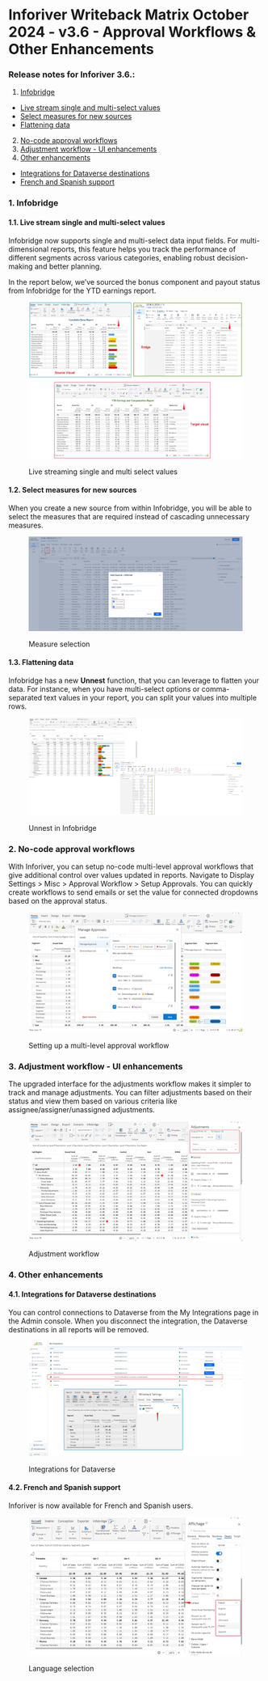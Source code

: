 # Inforiver Writeback Matrix October 2024 - v3.6 - Approval Workflows & Other Enhancements

### Release notes for Inforiver 3.6.:

1. [Infobridge](inforiver-writeback-matrix-october-2024-v3.6-approval-workflows-and-other-enhancements.md#id-1.-infobridge)&#x20;

* [Live stream single and multi-select values](inforiver-writeback-matrix-october-2024-v3.6-approval-workflows-and-other-enhancements.md#id-1.1.-live-stream-single-and-multi-select-values)&#x20;
* [Select measures for new sources](inforiver-writeback-matrix-october-2024-v3.6-approval-workflows-and-other-enhancements.md#id-1.2.-select-measures-for-new-sources)&#x20;
* [Flattening data](inforiver-writeback-matrix-october-2024-v3.6-approval-workflows-and-other-enhancements.md#id-1.3.-flattening-data)

2. [No-code approval workflows](inforiver-writeback-matrix-october-2024-v3.6-approval-workflows-and-other-enhancements.md#id-2.-no-code-approval-workflows)
3. [Adjustment workflow - UI enhancements](inforiver-writeback-matrix-october-2024-v3.6-approval-workflows-and-other-enhancements.md#id-3.-adjustment-workflow-ui-enhancements)
4. [Other enhancements](inforiver-writeback-matrix-october-2024-v3.6-approval-workflows-and-other-enhancements.md#id-4.-other-enhancements)&#x20;

* [Integrations for Dataverse destinations](inforiver-writeback-matrix-october-2024-v3.6-approval-workflows-and-other-enhancements.md#id-4.1.-integrations-for-dataverse-destinations)&#x20;
* [French and Spanish support](inforiver-writeback-matrix-october-2024-v3.6-approval-workflows-and-other-enhancements.md#id-4.2.-french-and-spanish-support)

### 1. Infobridge&#x20;

#### 1.1. Live stream single and multi-select values

Infobridge now supports single and multi-select data input fields. For multi-dimensional reports, this feature helps you track the performance of different segments across various categories, enabling robust decision-making and better planning.

In the report below, we’ve sourced the bonus component and payout status from Infobridge for the YTD earnings report.

<figure><img src="../.gitbook/assets/image (8) (1) (1) (1) (1) (1).png" alt=""><figcaption><p>Live streaming single and multi select values</p></figcaption></figure>

#### 1.2. Select measures for new sources

When you create a new source from within Infobridge, you will be able to select the measures that are required instead of cascading unnecessary measures.

<figure><img src="../.gitbook/assets/image (2) (1) (1) (1) (1) (1) (1) (1) (1) (1) (1) (1) (1) (1) (1) (1) (1) (1) (1) (1) (1) (1) (1) (1).png" alt=""><figcaption><p>Measure selection</p></figcaption></figure>

#### 1.3. Flattening data

Infobridge has a new **Unnest** function, that you can leverage to flatten your data. For instance, when you have multi-select options or comma-separated text values in your report, you can split your values into multiple rows.

<figure><img src="../.gitbook/assets/image (6) (1) (1) (1) (1) (1) (1) (1) (1).png" alt=""><figcaption><p>Unnest in Infobridge</p></figcaption></figure>



### 2. No-code approval workflows

With Inforiver, you can setup no-code multi-level approval workflows that give additional control over values updated in reports. Navigate to Display Settings > Misc > Approval Workflow > Setup Approvals. You can quickly create workflows to send emails or set the value for connected dropdowns based on the approval status.

<figure><img src="../.gitbook/assets/image (3) (1) (1) (1) (1) (1) (1) (1) (1) (1) (1) (1) (1) (1) (1) (1) (1).png" alt=""><figcaption><p>Setting up a multi-level approval workflow</p></figcaption></figure>

### 3. Adjustment workflow - UI enhancements

The upgraded interface for the adjustments workflow makes it simpler to track and manage adjustments. You can filter adjustments based on their status and view them based on various criteria like assignee/assigner/unassigned adjustments.

<figure><img src="../.gitbook/assets/image (5) (1) (1) (1) (1) (1) (1) (1) (1) (1).png" alt=""><figcaption><p>Adjustment workflow</p></figcaption></figure>

### 4. Other enhancements

#### 4.1. Integrations for Dataverse destinations

You can control connections to Dataverse from the My Integrations page in the Admin console. When you disconnect the integration, the Dataverse destinations in all reports will be removed.

<figure><img src="../.gitbook/assets/image (4) (1) (1) (1) (1) (1) (1) (1) (1) (1) (1) (1) (1).png" alt=""><figcaption><p>Integrations for Dataverse</p></figcaption></figure>

#### 4.2. French and Spanish support

Inforiver is now available for French and Spanish users.

<figure><img src="../.gitbook/assets/image (1) (1) (1) (1) (1) (1) (1) (1) (1) (1) (1) (1) (1) (1) (1) (1) (1) (1) (1) (1) (1) (1) (1) (1) (1) (1) (1) (1) (1) (1) (1).png" alt=""><figcaption><p>Language selection</p></figcaption></figure>

